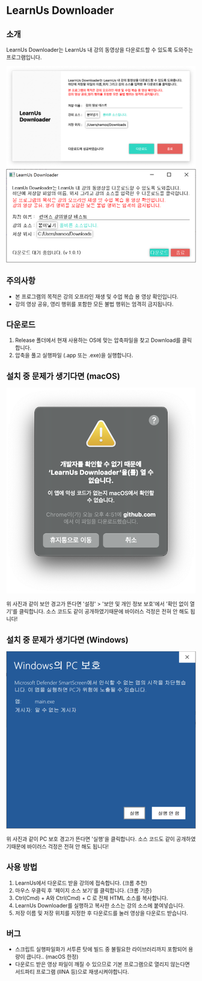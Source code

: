 # LearnUs Downloader

## 소개
LearnUs Downloader는 LearnUs 내 강의 동영상을 다운로드할 수 있도록 도와주는 프로그램입니다.

![메인화면_맥](/guide/main_screenshot_mac.png)
![메인화면_윈도우](/guide/main_screenshot_windows.png)

## 주의사항
- 본 프로그램의 목적은 강의 오프라인 재생 및 수업 복습 용 영상 확인입니다.
- 강의 영상 공유, 영리 행위를 포함한 모든 불법 행위는 엄격히 금지됩니다.

## 다운로드
1. Release 폴더에서 현재 사용하는 OS에 맞는 압축파일을 찾고 Download를 클릭합니다.
2. 압축을 풀고 실행파일 (.app 또는 .exe)을 실행합니다.

## 설치 중 문제가 생기다면 (macOS)
![오류](/guide/warning_mac.png)

위 사진과 같이 보안 경고가 뜬다면 '설정' > '보안 및 개인 정보 보호'에서 '확인 없이 열기'를 클릭합니다.
소스 코드도 같이 공개하였기때문에 바이러스 걱정은 전혀 안 해도 됩니다!

## 설치 중 문제가 생기다면 (Windows)
![오류](/guide/warning_windows.png)

위 사진과 같이 PC 보호 경고가 뜬다면 '실행'을 클릭합니다.
소스 코드도 같이 공개하였기때문에 바이러스 걱정은 전혀 안 해도 됩니다!

## 사용 방법
1. LearnUs에서 다운로드 받을 강의에 접속합니다. (크롬 추천)
2. 마우스 우클릭 후 '페이지 소스 보기'를 클릭합니다. (크롬 기준)
3. Ctrl(Cmd) + A와 Ctrl(Cmd) + C 로 전체 HTML 소스를 복사합니다.
4. LearnUs Downloader를 실행하고 복사한 소스는 강의 소스에 붙여넣습니다.
5. 저장 이름 및 저장 위치를 지정한 후 다운로드를 눌러 영상을 다운로드 받습니다.

## 버그
- 스크립트 실행파일화가 서투른 탓에 빌드 중 불필요한 라이브러리까지 포함되어 용량이 큽니다.. (macOS 한정)
- 다운로드 받은 영상 파일이 깨질 수 있으므로 기본 프로그램으로 열리지 않는다면 서드파티 프로그램 (IINA 등)으로 재생시켜야합니다.
